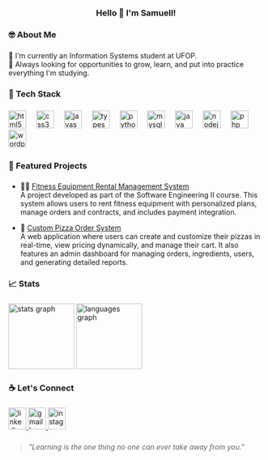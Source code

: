 <h3 align="center">Hello 👋 I'm Samuell!</h3>

###

<h3 align="left">🤓 About Me</h3>

###

<p align="left">🚀 I'm currently an Information Systems student at UFOP.<br> 👯 Always looking for opportunities to grow, learn, and put into practice everything I'm studying.</p>

###

<h3 align="left">🤳 Tech Stack</h3>

###

<div align="left">
  <img src="https://cdn.jsdelivr.net/gh/devicons/devicon/icons/html5/html5-original.svg" height="35" alt="html5 logo"/>
  <img width="12" />
  <img src="https://cdn.jsdelivr.net/gh/devicons/devicon@latest/icons/css3/css3-original.svg" height="35" alt="css3 logo"/>
  <img width="12" />
  <img src="https://cdn.jsdelivr.net/gh/devicons/devicon/icons/javascript/javascript-original.svg" height="35" alt="javascript logo"/>
  <img width="12" />
  <img src="https://cdn.jsdelivr.net/gh/devicons/devicon@latest/icons/typescript/typescript-original.svg" height="35" alt="typescript logo"/>
  <img width="12" />
  <img src="https://cdn.jsdelivr.net/gh/devicons/devicon/icons/python/python-original.svg" height="35" alt="python logo"/>
  <img width="12" />
  <img src="https://cdn.jsdelivr.net/gh/devicons/devicon/icons/mysql/mysql-original.svg" height="35" alt="mysql logo"/>
  <img width="12" />
  <img src="https://cdn.jsdelivr.net/gh/devicons/devicon/icons/java/java-original.svg" height="35" alt="java logo"/>  
  <img width="12" />
  <img src="https://cdn.jsdelivr.net/gh/devicons/devicon@latest/icons/nodejs/nodejs-original.svg" height="35" alt="nodejs logo"/>
  <img width="12" />
  <img src="https://cdn.jsdelivr.net/gh/devicons/devicon@latest/icons/php/php-original.svg" height="35" alt="php logo"/>
  <img width="12" />    
  <img src="https://cdn.jsdelivr.net/gh/devicons/devicon@latest/icons/wordpress/wordpress-original.svg" height="35" alt="wordpress logo"/>
  <img width="12" />          
</div>

###

<h3 align="left">🚀 Featured Projects</h3>

###

- 🏋️‍♂️ [Fitness Equipment Rental Management System](https://github.com/SamuellAguiar/Trab_Engenharia_Sof_II)  
  A project developed as part of the Software Engineering II course. This system allows users to rent fitness equipment with personalized plans, manage orders and contracts, and includes payment integration.

- 🍕 [Custom Pizza Order System](https://github.com/SamuellAguiar/Trabalho_ES_I)  
  A web application where users can create and customize their pizzas in real-time, view pricing dynamically, and manage their cart. It also features an admin dashboard for managing orders, ingredients, users, and generating detailed reports.

###

<h3 align="left">📈 Stats</h3>

###

<div align="left">
  <img src="https://github-readme-stats.vercel.app/api?username=SamuellAguiar&hide_title=false&hide_rank=false&show_icons=true&include_all_commits=true&count_private=true&disable_animations=false&theme=dracula&locale=en&hide_border=false&order=1" height="130" alt="stats graph"  />
  <img src="https://github-readme-stats.vercel.app/api/top-langs?username=SamuellAguiar&locale=en&hide_title=false&layout=compact&card_width=320&langs_count=5&theme=dracula&hide_border=false&order=2" height="130" alt="languages graph"  />
</div>

###

<h3 align="left">☕ Let's Connect</h3>

###

<div align="left">
  <a href="https://www.linkedin.com/in/samuell-aguiar/" target="_blank">
    <img src="https://raw.githubusercontent.com/maurodesouza/profile-readme-generator/master/src/assets/icons/social/linkedin/default.svg" width="35" height="43" alt="linkedin logo"  />
  </a>
  <a href="mailto:samuellcarlosaguiar@gmail.com" target="_blank">
    <img src="https://raw.githubusercontent.com/maurodesouza/profile-readme-generator/master/src/assets/icons/social/gmail/default.svg" width="35" height="43" alt="gmail logo"  />
  </a>
  <a href="https://www.instagram.com/samuell.ag/" target="_blank">
    <img src="https://raw.githubusercontent.com/maurodesouza/profile-readme-generator/master/src/assets/icons/social/instagram/default.svg" width="35" height="43" alt="instagram logo"  />
  </a>
</div>

###

> _"Learning is the one thing no one can ever take away from you."_

###
